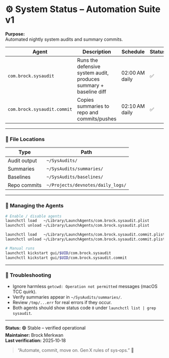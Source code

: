 # ⚙️ System Status – Automation Suite v1

**Purpose:**  
Automated nightly system audits and summary commits.

| Agent | Description | Schedule | Status | Logs |
|-------|--------------|-----------|--------|------|
| `com.brock.sysaudit` | Runs the defensive system audit, produces summary + baseline diff | 02:00 AM daily | ✅ | `/tmp/com.brock.sysaudit.out /err` |
| `com.brock.sysaudit.commit` | Copies summaries to repo and commits/pushes | 02:10 AM daily | ✅ | `/tmp/com.brock.sysaudit.commit.out /err` |

---

### 📁 File Locations

| Type | Path |
|------|------|
| Audit output | `~/SysAudits/` |
| Summaries | `~/SysAudits/summaries/` |
| Baselines | `~/SysAudits/baselines/` |
| Repo commits | `~/Projects/devnotes/daily_logs/` |

---

### 🧠 Managing the Agents

```bash
# Enable / disable agents
launchctl load   ~/Library/LaunchAgents/com.brock.sysaudit.plist
launchctl unload ~/Library/LaunchAgents/com.brock.sysaudit.plist

launchctl load   ~/Library/LaunchAgents/com.brock.sysaudit.commit.plist
launchctl unload ~/Library/LaunchAgents/com.brock.sysaudit.commit.plist

# Manual runs
launchctl kickstart gui/$UID/com.brock.sysaudit
launchctl kickstart gui/$UID/com.brock.sysaudit.commit
```

---

### 🧰 Troubleshooting

- Ignore harmless `getcwd: Operation not permitted` messages (macOS TCC quirk).
- Verify summaries appear in `~/SysAudits/summaries/`.
- Review `/tmp/...err` for real errors if they occur.
- Both agents should show status code `0` under `launchctl list | grep sysaudit`.

---

**Status:** 🟢 Stable – verified operational  
**Maintainer:** Brock Merkwan  
**Last verification:** 2025‑10‑18

> “Automate, commit, move on. Gen X rules of sys‑ops.” 🤘

